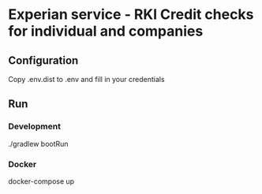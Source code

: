 # Experian service - RKI Credit checks for individual and companies

## Configuration
Copy .env.dist to .env and fill in your credentials

## Run
### Development
./gradlew bootRun

### Docker
docker-compose up
